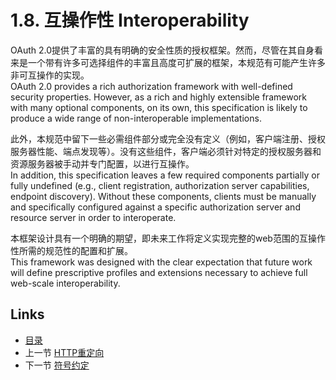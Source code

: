 1.8. 互操作性 Interoperability
==============================
OAuth 2.0提供了丰富的具有明确的安全性质的授权框架。然而，尽管在其自身看来是一个带有许多可选择组件的丰富且高度可扩展的框架，本规范有可能产生许多非可互操作的实现。  
OAuth 2.0 provides a rich authorization framework with well-defined security properties.  However, as a rich and highly extensible framework with many optional components, on its own, this specification is likely to produce a wide range of non-interoperable implementations.

此外，本规范中留下一些必需组件部分或完全没有定义（例如，客户端注册、授权服务器性能、端点发现等）。没有这些组件，客户端必须针对特定的授权服务器和资源服务器被手动并专门配置，以进行互操作。  
In addition, this specification leaves a few required components partially or fully undefined (e.g., client registration, authorization server capabilities, endpoint discovery).  Without these components, clients must be manually and specifically configured against a specific authorization server and resource server in order to interoperate.

本框架设计具有一个明确的期望，即未来工作将定义实现完整的web范围的互操作性所需的规范性的配置和扩展。  
This framework was designed with the clear expectation that future work will define prescriptive profiles and extensions necessary to achieve full web-scale interoperability.

## Links

* [目录](../SUMMARY.md)
* 上一节 [HTTP重定向](1.7md)
* 下一节 [符号约定](1.9.md)
